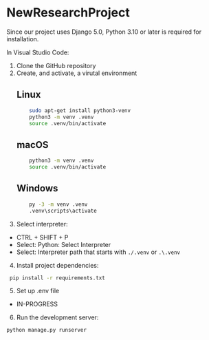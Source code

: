 # NewResearchProject

Since our project uses Django 5.0, Python 3.10 or later is required for installation.

In Visual Studio Code:
1) Clone the GitHub repository
2) Create, and activate, a virutal environment
    ## Linux
    ```bash
        sudo apt-get install python3-venv
        python3 -m venv .venv
        source .venv/bin/activate
    ```
    ## macOS
    ```bash
        python3 -m venv .venv
        source .venv/bin/activate
    ```
    ## Windows
    ```bash
        py -3 -m venv .venv
        .venv\scripts\activate
    ```
3) Select interpreter:
- CTRL + SHIFT + P
- Select: Python: Select Interpreter
- Select: Interpreter path that starts with ```./.venv``` or ```.\.venv```
4) Install project dependencies:
  ```bash
   pip install -r requirements.txt
  ```
5) Set up .env file
- IN-PROGRESS
6) Run the development server:
  ```bash
  python manage.py runserver
  ```